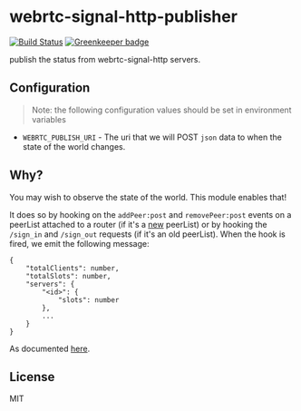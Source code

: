 # webrtc-signal-http-publisher

[![Build Status](https://travis-ci.org/bengreenier/webrtc-signal-http-publisher.svg?branch=master)](https://travis-ci.org/bengreenier/webrtc-signal-http-publisher) [![Greenkeeper badge](https://badges.greenkeeper.io/bengreenier/webrtc-signal-http-publisher.svg)](https://greenkeeper.io/)


publish the status from webrtc-signal-http servers.

## Configuration

> Note: the following configuration values should be set in environment variables

+ `WEBRTC_PUBLISH_URI` - The uri that we will POST `json` data to when the state of the world changes. 

## Why?

You may wish to observe the state of the world. This module enables that!

It does so by hooking on the `addPeer:post` and `removePeer:post` events on a peerList attached to a router (if it's a [new](https://github.com/bengreenier/webrtc-signal-http/issues/11) peerList)
or by hooking the `/sign_in` and `/sign_out` requests (if it's an old peerList). When the hook is fired, we emit the following message:

```
{
    "totalClients": number,
    "totalSlots": number,
    "servers": {
        "<id>": {
            "slots": number
        },
        ...
    }
}
```

As documented [here](https://github.com/3DStreamingToolkit/cloud-deploy/issues/41).

## License

MIT